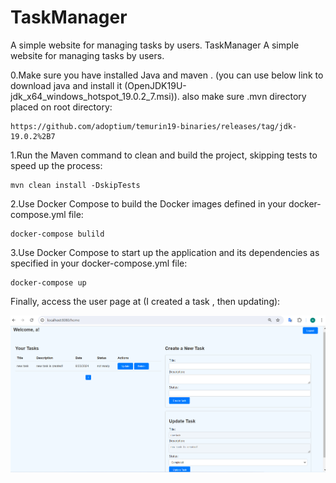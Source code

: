 # TaskManager
A simple website for managing tasks by users.
TaskManager
A simple website for managing tasks by users.

0.Make sure you have installed Java and maven . (you can use below link to download java and install it (OpenJDK19U-jdk_x64_windows_hotspot_19.0.2_7.msi)). also make sure .mvn directory placed on root directory:
```
https://github.com/adoptium/temurin19-binaries/releases/tag/jdk-19.0.2%2B7
```

1.Run the Maven command to clean and build the project, skipping tests to speed up the process:
```
mvn clean install -DskipTests
```
2.Use Docker Compose to build the Docker images defined in your docker-compose.yml file:
```
docker-compose bulild
```
3.Use Docker Compose to start up the application and its dependencies as specified in your docker-compose.yml file:
```
docker-compose up
```
Finally, access the user page at (I created a task , then updating):

![alt text](image.png)
